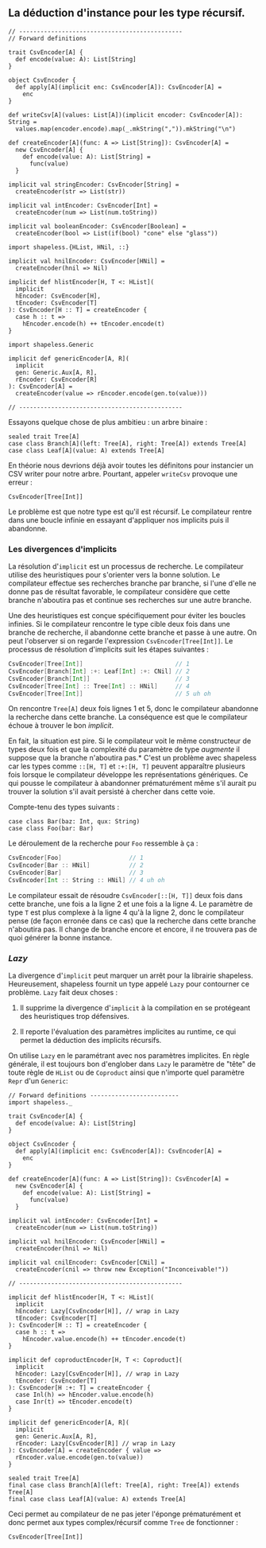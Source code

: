 ## La déduction d'instance pour les type récursif.

```tut:book:invisible
// ----------------------------------------------
// Forward definitions

trait CsvEncoder[A] {
  def encode(value: A): List[String]
}

object CsvEncoder {
  def apply[A](implicit enc: CsvEncoder[A]): CsvEncoder[A] =
    enc
}

def writeCsv[A](values: List[A])(implicit encoder: CsvEncoder[A]): String =
  values.map(encoder.encode).map(_.mkString(",")).mkString("\n")

def createEncoder[A](func: A => List[String]): CsvEncoder[A] =
  new CsvEncoder[A] {
    def encode(value: A): List[String] =
      func(value)
  }

implicit val stringEncoder: CsvEncoder[String] =
  createEncoder(str => List(str))

implicit val intEncoder: CsvEncoder[Int] =
  createEncoder(num => List(num.toString))

implicit val booleanEncoder: CsvEncoder[Boolean] =
  createEncoder(bool => List(if(bool) "cone" else "glass"))

import shapeless.{HList, HNil, ::}

implicit val hnilEncoder: CsvEncoder[HNil] =
  createEncoder(hnil => Nil)

implicit def hlistEncoder[H, T <: HList](
  implicit
  hEncoder: CsvEncoder[H],
  tEncoder: CsvEncoder[T]
): CsvEncoder[H :: T] = createEncoder {
  case h :: t =>
    hEncoder.encode(h) ++ tEncoder.encode(t)
}

import shapeless.Generic

implicit def genericEncoder[A, R](
  implicit
  gen: Generic.Aux[A, R],
  rEncoder: CsvEncoder[R]
): CsvEncoder[A] =
  createEncoder(value => rEncoder.encode(gen.to(value)))

// ----------------------------------------------
```

Essayons quelque chose de plus ambitieu : un arbre binaire :

```tut:book:silent
sealed trait Tree[A]
case class Branch[A](left: Tree[A], right: Tree[A]) extends Tree[A]
case class Leaf[A](value: A) extends Tree[A]
```

En théorie nous devrions déjà avoir toutes les définitons
pour instancier un CSV writer pour notre arbre.
Pourtant, appeler `writeCsv` provoque une erreur :

```tut:book:fail
CsvEncoder[Tree[Int]]
````

Le problème est que notre type est qu'il est récursif.
Le compilateur rentre dans une boucle infinie
en essayant d'appliquer nos implicits
puis il abandonne.

### Les divergences d'implicits

La résolution d'`implicit` est un processus de recherche.
Le compilateur utilise des heuristiques pour
s'orienter vers la bonne solution.
Le compilateur effectue ses recherches branche par branche,
si l'une d'elle ne donne pas de résultat favorable,
le compilateur considère que cette branche n'aboutira pas
et continue ses recherches sur une autre branche.

Une des heuristiques est conçue spécifiquement pour
éviter les boucles infinies.
Si le compilateur rencontre le type cible
deux fois dans une branche de recherche,
il abandonne cette branche et passe à une autre.
On peut l'observer si on regarde l'expression `CsvEncoder[Tree[Int]]`.
Le processus de résolution d'implicits suit les étapes suivantes :

```scala
CsvEncoder[Tree[Int]]                          // 1
CsvEncoder[Branch[Int] :+: Leaf[Int] :+: CNil] // 2
CsvEncoder[Branch[Int]]                        // 3
CsvEncoder[Tree[Int] :: Tree[Int] :: HNil]     // 4
CsvEncoder[Tree[Int]]                          // 5 uh oh
```

On rencontre `Tree[A]` deux fois lignes 1 et 5,
donc le compilateur abandonne la recherche dans cette branche.
La conséquence est que le compilateur échoue à trouver le bon *implicit*.

En fait, la situation est pire.
Si le compilateur voit le même constructeur de types deux fois
et que la complexité du paramètre de type *augmente* il suppose
que la branche n'aboutira pas.*
C'est un problème avec shapeless car les types comme
`::[H, T]` et `:+:[H, T]` peuvent apparaître plusieurs fois
lorsque le compilateur développe les représentations génériques.
Ce qui pousse le compilateur à abandonner prématurément
même s'il aurait pu trouver la solution s'il avait persisté
à chercher dans cette voie.

Compte-tenu des types suivants :

```tut:book:silent
case class Bar(baz: Int, qux: String)
case class Foo(bar: Bar)
```

Le déroulement de la recherche pour `Foo`
ressemble à ça :

```scala
CsvEncoder[Foo]                   // 1
CsvEncoder[Bar :: HNil]           // 2
CsvEncoder[Bar]                   // 3
CsvEncoder[Int :: String :: HNil] // 4 uh oh
```

Le compilateur essait de résoudre `CsvEncoder[::[H, T]]` deux fois
dans cette branche, une fois a la ligne 2 et une fois a la ligne 4.
Le paramètre de type `T` est plus complexe à la ligne 4 qu'à la ligne 2,
donc le compilateur pense (de façon erronée dans ce cas)
que la recherche dans cette branche n'aboutira pas.
Il change de branche encore et encore,
il ne trouvera pas de quoi générer la bonne instance.

### *Lazy*

La divergence d'`implicit` peut marquer un arrêt pour la librairie shapeless.
Heureusement, shapeless fournit un
type appelé `Lazy` pour contourner ce problème.
`Lazy` fait deux choses :

 1. Il supprime la divergence d'`implicit` à la
    compilation en se protégeant des heuristiques trop défensives.


 2. Il reporte l'évaluation des paramètres implicites au runtime,
    ce qui permet la déduction des implicits récursifs.

On utilise `Lazy` en le paramétrant avec nos paramètres implicites.
En règle générale, il est toujours bon d'englober dans `Lazy`
le paramètre de "tête" de toute règle de `HList` ou de `Coproduct`
ainsi que n'importe quel paramètre `Repr` d'un `Generic`:

```tut:book:invisible:reset
// Forward definitions -------------------------
import shapeless._

trait CsvEncoder[A] {
  def encode(value: A): List[String]
}

object CsvEncoder {
  def apply[A](implicit enc: CsvEncoder[A]): CsvEncoder[A] =
    enc
}

def createEncoder[A](func: A => List[String]): CsvEncoder[A] =
  new CsvEncoder[A] {
    def encode(value: A): List[String] =
      func(value)
  }

implicit val intEncoder: CsvEncoder[Int] =
  createEncoder(num => List(num.toString))

implicit val hnilEncoder: CsvEncoder[HNil] =
  createEncoder(hnil => Nil)

implicit val cnilEncoder: CsvEncoder[CNil] =
  createEncoder(cnil => throw new Exception("Inconceivable!"))

// ----------------------------------------------
```

```tut:book:silent
implicit def hlistEncoder[H, T <: HList](
  implicit
  hEncoder: Lazy[CsvEncoder[H]], // wrap in Lazy
  tEncoder: CsvEncoder[T]
): CsvEncoder[H :: T] = createEncoder {
  case h :: t =>
    hEncoder.value.encode(h) ++ tEncoder.encode(t)
}
```

```tut:book:silent
implicit def coproductEncoder[H, T <: Coproduct](
  implicit
  hEncoder: Lazy[CsvEncoder[H]], // wrap in Lazy
  tEncoder: CsvEncoder[T]
): CsvEncoder[H :+: T] = createEncoder {
  case Inl(h) => hEncoder.value.encode(h)
  case Inr(t) => tEncoder.encode(t)
}
```

```tut:book:silent
implicit def genericEncoder[A, R](
  implicit
  gen: Generic.Aux[A, R],
  rEncoder: Lazy[CsvEncoder[R]] // wrap in Lazy
): CsvEncoder[A] = createEncoder { value =>
  rEncoder.value.encode(gen.to(value))
}
```

```tut:book:invisible
sealed trait Tree[A]
final case class Branch[A](left: Tree[A], right: Tree[A]) extends Tree[A]
final case class Leaf[A](value: A) extends Tree[A]
```
Ceci permet au compilateur de ne pas jeter l'éponge prématurément
et donc permet aux types complex/récursif comme `Tree` de fonctionner :

```tut:book
CsvEncoder[Tree[Int]]
```
